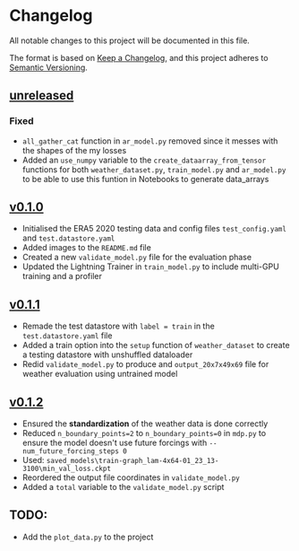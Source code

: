 # Changelog

All notable changes to this project will be documented in this file.

The format is based on [Keep a Changelog](https://keepachangelog.com/en/1.1.0/),
and this project adheres to [Semantic Versioning](https://semver.org/spec/v2.0.0.html).

## [unreleased](https://github.com/mllam/neural-lam/tree/main)

### Fixed

- `all_gather_cat` function in `ar_model.py` removed since it messes with the shapes of the my losses
- Added an `use_numpy` variable to the `create_dataarray_from_tensor` functions for both `weather_dataset.py`, `train_model.py` and `ar_model.py` to be able to use this funtion in Notebooks to generate data_arrays


## [v0.1.0](https://github.com/Divanvdb/dk-neural-lam)

- Initialised the ERA5 2020 testing data and config files `test_config.yaml` and `test.datastore.yaml`
- Added images to the `README.md` file
- Created a new `validate_model.py` file for the evaluation phase
- Updated the Lightning Trainer in `train_model.py` to include multi-GPU training and a profiler

## [v0.1.1](https://github.com/Divanvdb/dk-neural-lam)

- Remade the test datastore with `label = train` in the `test.datastore.yaml` file
- Added a train option into the `setup` function of `weather_dataset` to create a testing datastore with unshuffled dataloader
- Redid `validate_model.py` to produce and `output_20x7x49x69` file for weather evaluation using untrained model

## [v0.1.2](https://github.com/Divanvdb/dk-neural-lam)

- Ensured the **standardization** of the weather data is done correctly
- Reduced `n_boundary_points=2` to `n_boundary_points=0` in `mdp.py` to ensure the model doesn't use future forcings with `--num_future_forcing_steps 0` 
- Used: `saved_models\train-graph_lam-4x64-01_23_13-3100\min_val_loss.ckpt`
- Reordered the output file coordinates in `validate_model.py`
- Added a `total` variable to the `validate_model.py` script

## TODO:

- Add the `plot_data.py` to the project

